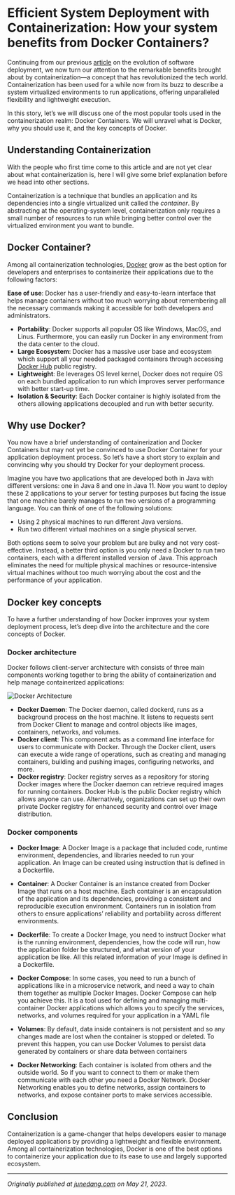 # Efficient System Deployment with Containerization: How your system benefits from Docker Containers?

Continuing from our previous [article](https://junedang.com/an-evolution-story-of-software-deployment-from-dedicated-server-to-containerization/) on the evolution of software deployment, we now turn our attention to the remarkable benefits brought about by containerization—a concept that has revolutionized the tech world. Containerization has been used for a while now from its buzz to describe a system virtualized environments to run applications, offering unparalleled flexibility and lightweight execution.

In this story, let’s we will discuss one of the most popular tools used in the containerization realm: Docker Containers. We will unravel what is Docker, why you should use it, and the key concepts of Docker.

## Understanding Containerization
With the people who first time come to this article and are not yet clear about what containerization is, here I will give some brief explanation before we head into other sections.

Containerization is a technique that bundles an application and its dependencies into a single virtualized unit called the _container_. By abstracting at the operating-system level, containerization only requires a small number of resources to run while bringing better control over the virtualized environment you want to bundle.

## Docker Container?
Among all containerization technologies, [Docker](https://www.docker.com/get-started/) grow as the best option for developers and enterprises to containerize their applications due to the following factors:

**Ease of use**: Docker has a user-friendly and easy-to-learn interface that helps manage containers without too much worrying about remembering all the necessary commands making it accessible for both developers and administrators.

- **Portability**: Docker supports all popular OS like Windows, MacOS, and Linus. Furthermore, you can easily run Docker in any environment from the data center to the cloud.
- **Large Ecosystem**: Docker has a massive user base and ecosystem which support all your needed packaged containers through accessing [Docker Hub](https://hub.docker.com/) public registry.
- **Lightweight**: Be leverages OS level kernel, Docker does not require OS on each bundled application to run which improves server performance with better start-up time.
- **Isolation & Security**: Each Docker container is highly isolated from the others allowing applications decoupled and run with better security.

## Why use Docker?

You now have a brief understanding of containerization and Docker Containers but may not yet be convinced to use Docker Container for your application deployment process. So let’s have a short story to explain and convincing why you should try Docker for your deployment process.

Imagine you have two applications that are developed both in Java with different versions: one in Java 8 and one in Java 11. Now you want to deploy these 2 applications to your server for testing purposes but facing the issue that one machine barely manages to run two versions of a programming language. You can think of one of the following solutions:

- Using 2 physical machines to run different Java versions.
- Run two different virtual machines on a single physical server.

Both options seem to solve your problem but are bulky and not very cost-effective. Instead, a better third option is you only need a Docker to run two containers, each with a different installed version of Java. This approach eliminates the need for multiple physical machines or resource-intensive virtual machines without too much worrying about the cost and the performance of your application.

## Docker key concepts
To have a further understanding of how Docker improves your system deployment process, let’s deep dive into the architecture and the core concepts of Docker.

### Docker architecture
Docker follows client-server architecture with consists of three main components working together to bring the ability of containerization and help manage containerized applications:

![Docker Architecture](https://dev-to-uploads.s3.amazonaws.com/uploads/articles/o91pewjlwi4njtj4zvjs.png)
- **Docker Daemon**: The Docker daemon, called dockerd, runs as a background process on the host machine. It listens to requests sent from Docker Client to manage and control objects like images, containers, networks, and volumes.
- **Docker client**: This component acts as a command line interface for users to communicate with Docker. Through the Docker client, users can execute a wide range of operations, such as creating and managing containers, building and pushing images, configuring networks, and more.
- **Docker registry**: Docker registry serves as a repository for storing Docker images where the Docker daemon can retrieve required images for running containers. Docker Hub is the public Docker registry which allows anyone can use. Alternatively, organizations can set up their own private Docker registry for enhanced security and control over image distribution.

### Docker components

- **Docker Image**: A Docker Image is a package that included code, runtime environment, dependencies, and libraries needed to run your application. An Image can be created using instruction that is defined in a Dockerfile.

- **Container**: A Docker Container is an instance created from Docker Image that runs on a host machine. Each container is an encapsulation of the application and its dependencies, providing a consistent and reproducible execution environment. Containers run in isolation from others to ensure applications’ reliability and portability across different environments.

- **Dockerfile**: To create a Docker Image, you need to instruct Docker what is the running environment, dependencies, how the code will run, how the application folder be structured, and what version of your application be like. All this related information of your Image is defined in a Dockerfile.

- **Docker Compose**: In some cases, you need to run a bunch of applications like in a microservice network, and need a way to chain them together as multiple Docker Images. Docker Compose can help you achieve this. It is a tool used for defining and managing multi-container Docker applications which allows you to specify the services, networks, and volumes required for your application in a YAML file

- **Volumes**: By default, data inside containers is not persistent and so any changes made are lost when the container is stopped or deleted. To prevent this happen, you can use Docker Volumes to persist data generated by containers or share data between containers

- **Docker Networking**: Each container is isolated from others and the outside world. So if you want to connect to them or make them communicate with each other you need a Docker Network. Docker Networking enables you to define networks, assign containers to networks, and expose container ports to make services accessible.

## Conclusion
Containerization is a game-changer that helps developers easier to manage deployed applications by providing a lightweight and flexible environment. Among all containerization technologies, Docker is one of the best options to containerize your application due to its ease to use and largely supported ecosystem.

---
_Originally published at [junedang.com](https://junedang.com/efficient-system-deployment-with-containerization-how-your-system-benefits-from-docker-containers/) on May 21, 2023._
